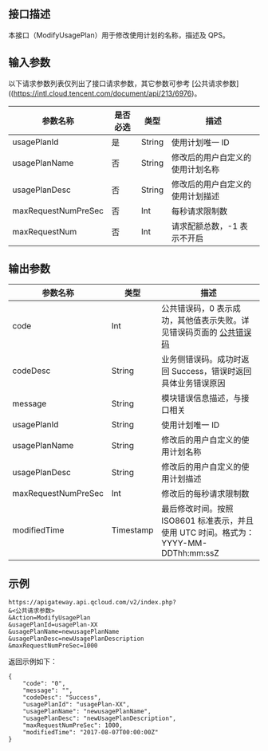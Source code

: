 ## 接口描述

本接口（ModifyUsagePlan）用于修改使用计划的名称，描述及 QPS。

## 输入参数

以下请求参数列表仅列出了接口请求参数，其它参数可参考 [公共请求参数]((https://intl.cloud.tencent.com/document/api/213/6976)。

| 参数名称                | 是否必选 | 类型     | 描述                |
| ------------------- | ---- | ------ | ----------------- |
| usagePlanId         | 是    | String | 使用计划唯一 ID         |
| usagePlanName       | 否    | String | 修改后的用户自定义的使用计划名称 |
| usagePlanDesc       | 否    | String | 修改后的用户自定义的使用计划描述 |
| maxRequestNumPreSec | 否    | Int    | 每秒请求限制数          |
| maxRequestNum 	  | 否    | Int    | 请求配额总数，-1 表示不开启|

## 输出参数

| 参数名称            | 类型      | 描述                                                         |
| ------------------- | --------- | ------------------------------------------------------------ |
| code                | Int       | 公共错误码，0 表示成功，其他值表示失败。详见错误码页面的 <a href="https://intl.cloud.tencent.com/document/product/377/8946">公共错误码</a> |
| codeDesc            | String    | 业务侧错误码。成功时返回 Success，错误时返回具体业务错误原因 |
| message             | String    | 模块错误信息描述，与接口相关                                 |
| usagePlanId         | String    | 使用计划唯一 ID                                              |
| usagePlanName       | String    | 修改后的用户自定义的使用计划名称                             |
| usagePlanDesc       | String    | 修改后的用户自定义的使用计划描述                             |
| maxRequestNumPreSec | Int       | 修改后的每秒请求限制数                                       |
| modifiedTime        | Timestamp | 最后修改时间。按照 ISO8601 标准表示，并且使用 UTC 时间。格式为：YYYY-MM-DDThh:mm:ssZ |

## 示例 
```
https://apigateway.api.qcloud.com/v2/index.php?
&<公共请求参数>
&Action=ModifyUsagePlan
&usagePlanId=usagePlan-XX
&usagePlanName=newusagePlanName
&usagePlanDesc=newUsagePlanDescription
&maxRequestNumPreSec=1000
```
返回示例如下：
```
{
	"code": "0",
	"message": "",
	"codeDesc": "Success",
	"usagePlanId": "usagePlan-XX",
	"usagePlanName": "newusagePlanName",
	"usagePlanDesc": "newUsagePlanDescription",
	"maxRequestNumPreSec": 1000,
	"modifiedTime": "2017-08-07T00:00:00Z"
}
```




